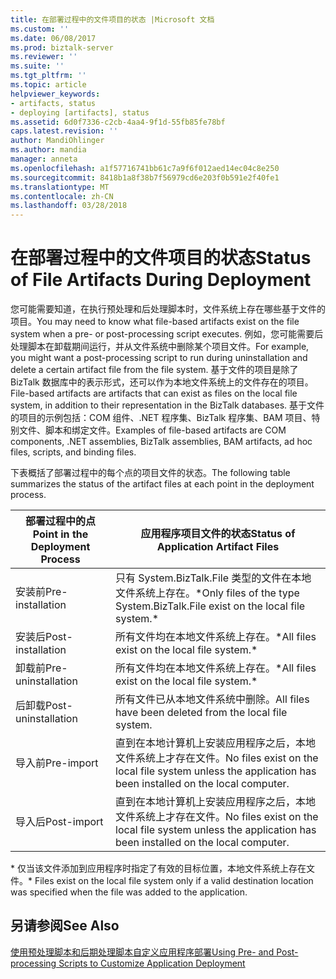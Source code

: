 ```yaml
---
title: 在部署过程中的文件项目的状态 |Microsoft 文档
ms.custom: ''
ms.date: 06/08/2017
ms.prod: biztalk-server
ms.reviewer: ''
ms.suite: ''
ms.tgt_pltfrm: ''
ms.topic: article
helpviewer_keywords:
- artifacts, status
- deploying [artifacts], status
ms.assetid: 6d0f7336-c2cb-4aa4-9f1d-55fb85fe78bf
caps.latest.revision: ''
author: MandiOhlinger
ms.author: mandia
manager: anneta
ms.openlocfilehash: a1f57716741bb61c7a9f6f012aed14ec04c8e250
ms.sourcegitcommit: 8418b1a8f38b7f56979cd6e203f0b591e2f40fe1
ms.translationtype: MT
ms.contentlocale: zh-CN
ms.lasthandoff: 03/28/2018
---
```

# <a name="status-of-file-artifacts-during-deployment"></a><span data-ttu-id="66b3d-102">在部署过程中的文件项目的状态</span><span class="sxs-lookup"><span data-stu-id="66b3d-102">Status of File Artifacts During Deployment</span></span>
<span data-ttu-id="66b3d-103">您可能需要知道，在执行预处理和后处理脚本时，文件系统上存在哪些基于文件的项目。</span><span class="sxs-lookup"><span data-stu-id="66b3d-103">You may need to know what file-based artifacts exist on the file system when a pre- or post-processing script executes.</span></span> <span data-ttu-id="66b3d-104">例如，您可能需要后处理脚本在卸载期间运行，并从文件系统中删除某个项目文件。</span><span class="sxs-lookup"><span data-stu-id="66b3d-104">For example, you might want a post-processing script to run during uninstallation and delete a certain artifact file from the file system.</span></span> <span data-ttu-id="66b3d-105">基于文件的项目是除了 BizTalk 数据库中的表示形式，还可以作为本地文件系统上的文件存在的项目。</span><span class="sxs-lookup"><span data-stu-id="66b3d-105">File-based artifacts are artifacts that can exist as files on the local file system, in addition to their representation in the BizTalk databases.</span></span> <span data-ttu-id="66b3d-106">基于文件的项目的示例包括：COM 组件、.NET 程序集、BizTalk 程序集、BAM 项目、特别文件、脚本和绑定文件。</span><span class="sxs-lookup"><span data-stu-id="66b3d-106">Examples of file-based artifacts are COM components, .NET assemblies, BizTalk assemblies, BAM artifacts, ad hoc files, scripts, and binding files.</span></span>  
  
 <span data-ttu-id="66b3d-107">下表概括了部署过程中的每个点的项目文件的状态。</span><span class="sxs-lookup"><span data-stu-id="66b3d-107">The following table summarizes the status of the artifact files at each point in the deployment process.</span></span>  
  
|<span data-ttu-id="66b3d-108">部署过程中的点</span><span class="sxs-lookup"><span data-stu-id="66b3d-108">Point in the Deployment Process</span></span>|<span data-ttu-id="66b3d-109">应用程序项目文件的状态</span><span class="sxs-lookup"><span data-stu-id="66b3d-109">Status of Application Artifact Files</span></span>|  
|-------------------------------------|------------------------------------------|  
|<span data-ttu-id="66b3d-110">安装前</span><span class="sxs-lookup"><span data-stu-id="66b3d-110">Pre-installation</span></span>|<span data-ttu-id="66b3d-111">只有 System.BizTalk.File 类型的文件在本地文件系统上存在。\*</span><span class="sxs-lookup"><span data-stu-id="66b3d-111">Only files of the type System.BizTalk.File exist on the local file system.\*</span></span>|  
|<span data-ttu-id="66b3d-112">安装后</span><span class="sxs-lookup"><span data-stu-id="66b3d-112">Post-installation</span></span>|<span data-ttu-id="66b3d-113">所有文件均在本地文件系统上存在。\*</span><span class="sxs-lookup"><span data-stu-id="66b3d-113">All files exist on the local file system.\*</span></span>|  
|<span data-ttu-id="66b3d-114">卸载前</span><span class="sxs-lookup"><span data-stu-id="66b3d-114">Pre-uninstallation</span></span>|<span data-ttu-id="66b3d-115">所有文件均在本地文件系统上存在。\*</span><span class="sxs-lookup"><span data-stu-id="66b3d-115">All files exist on the local file system.\*</span></span>|  
|<span data-ttu-id="66b3d-116">后卸载</span><span class="sxs-lookup"><span data-stu-id="66b3d-116">Post-uninstallation</span></span>|<span data-ttu-id="66b3d-117">所有文件已从本地文件系统中删除。</span><span class="sxs-lookup"><span data-stu-id="66b3d-117">All files have been deleted from the local file system.</span></span>|  
|<span data-ttu-id="66b3d-118">导入前</span><span class="sxs-lookup"><span data-stu-id="66b3d-118">Pre-import</span></span>|<span data-ttu-id="66b3d-119">直到在本地计算机上安装应用程序之后，本地文件系统上才存在文件。</span><span class="sxs-lookup"><span data-stu-id="66b3d-119">No files exist on the local file system unless the application has been installed on the local computer.</span></span>|  
|<span data-ttu-id="66b3d-120">导入后</span><span class="sxs-lookup"><span data-stu-id="66b3d-120">Post-import</span></span>|<span data-ttu-id="66b3d-121">直到在本地计算机上安装应用程序之后，本地文件系统上才存在文件。</span><span class="sxs-lookup"><span data-stu-id="66b3d-121">No files exist on the local file system unless the application has been installed on the local computer.</span></span>|  
  
 <span data-ttu-id="66b3d-122">\* 仅当该文件添加到应用程序时指定了有效的目标位置，本地文件系统上存在文件。</span><span class="sxs-lookup"><span data-stu-id="66b3d-122">\* Files exist on the local file system only if a valid destination location was specified when the file was added to the application.</span></span>  
  
## <a name="see-also"></a><span data-ttu-id="66b3d-123">另请参阅</span><span class="sxs-lookup"><span data-stu-id="66b3d-123">See Also</span></span>  
 [<span data-ttu-id="66b3d-124">使用预处理脚本和后期处理脚本自定义应用程序部署</span><span class="sxs-lookup"><span data-stu-id="66b3d-124">Using Pre- and Post-processing Scripts to Customize Application Deployment</span></span>](../core/using-pre-and-post-processing-scripts-to-customize-application-deployment.md)
